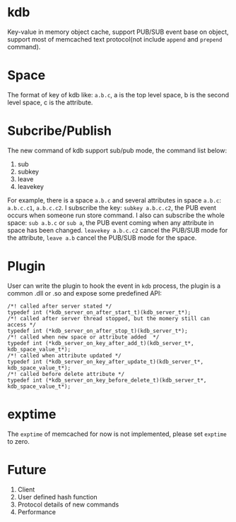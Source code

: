 # kdb
Key-value in memory object cache, support PUB/SUB event base on object, support most of memcached text protocol(not include `append` and `prepend` command).

# Space
The format of key of kdb like: `a.b.c`, a is the top level space, b is the second level space, c is the attribute.

# Subcribe/Publish
The new command of kdb support sub/pub mode, the command list below:   
1. sub  
2. subkey   
3. leave   
4. leavekey   

For example, there is a space `a.b.c` and several attributes in space `a.b.c`: `a.b.c.c1`, `a.b.c.c2`. I subscribe the key: `subkey a.b.c.c2`, the PUB event occurs when someone run store command. I also can subscribe the whole space: `sub a.b.c` or `sub a`, the PUB event coming when any attribute in space has been changed.
`leavekey a.b.c.c2` cancel the PUB/SUB mode for the attribute, `leave a.b` cancel the PUB/SUB mode for the space.

# Plugin
User can write the plugin to hook the event in `kdb` process, the plugin is a common .dll or .so and expose some predefined API:

	/*! called after server stated */
	typedef int (*kdb_server_on_after_start_t)(kdb_server_t*);
	/*! called after server thread stopped, but the momery still can access */
	typedef int (*kdb_server_on_after_stop_t)(kdb_server_t*);
	/*! called when new space or attribute added  */
	typedef int (*kdb_server_on_key_after_add_t)(kdb_server_t*, kdb_space_value_t*);
	/*! called when attribute updated */
	typedef int (*kdb_server_on_key_after_update_t)(kdb_server_t*, kdb_space_value_t*);
	/*! called before delete attribute */
	typedef int (*kdb_server_on_key_before_delete_t)(kdb_server_t*, kdb_space_value_t*);

# exptime
The `exptime` of memcached for now is not implemented, please set `exptime` to zero.

# Future
1. Client
2. User defined hash function
3. Protocol details of new commands
3. Performance